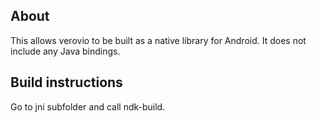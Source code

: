 About
-----

This allows verovio to be built as a native library for Android. It does not include any Java bindings.


Build instructions
------------------

Go to jni subfolder and call ndk-build.
